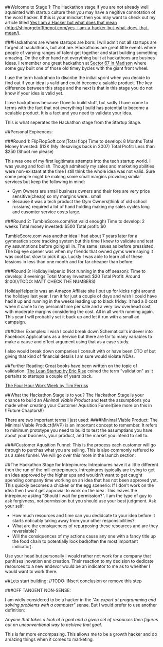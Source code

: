 ##Welcome to Stage 1: The Hackathon stage
If you are not already well aquainted with startup culture then you may have a negitive connotation of the word hacker. If this is your mindset then you may want to check out my article titled [Yes I am a Hacker but what does that mean (http://shiporgetoffthepot.com/yes-i-am-a-hacker-but-what-does-that-mean/)](http://shiporgetoffthepot.com/yes-i-am-a-hacker-but-what-does-that-mean/). 

###Hackathons are where startups are born:
I will admit not all startups are forged at hackathons, but alot are. Hackathons are great little events where people of varying ranges of talent get together and start building something amazing. On the other hand not everything built at hackathons are busines ideas. I remember one great hackathon at [Sector 67 in Madison](http://sector67.org) where some guy built one of those old timey bycles with the giant front wheel.

I use the term hackathon to discribe the initial sprint when you decide to find out if your idea is valid and could become a salable product. The key difference between this stage and the next is that in this stage you do not know if your idea is valid yet. 

I love hackathons because I love to build stuff, but sadly I have come to terms with the fact that not everything I build has potential to become a scalable product. It is a fact and you need to validate your idea.




This is what seperates the Hackathon stage from the Startup Stage.


##Personal Expirences:


###Round 1: FlipFlopSoft.com(Total flop)
Time to develop: 8 Months
Total Money Invested: $12K (My lifesavings back in 2007)
Total Profit: Less than $250 (Shoot me please)

This was one of my first legitimate attempts into the tech startup world. I was young and foolish. Though admitedly my sales and marketing abilities were non-existant at the time I still think the whole idea was not valid. Sure some people might be making some small margins providing similar services but keep the following in mind: 
* Gym Owners are small business owners and their fore are very price sensitive(cheap) so my margins were.. small 
* Because it was a tech product the Gym Owners(think of old school russians) required a lot of hand holding making my sales cycles long and cusomter service costs large.

###Round 2: TumbleScore.com(Not valid enough)
Time to develop: 2 weeks
Total money invested: $500
Total profit: $0

TumbleScore.com was another idea I had about 7 years later for a gymnastics score tracking system but this time I knew to validate and test my assumptions before going all in. The same issues as before pressisted. The big eye opener was when my friends that owned gyms were saying it was cool but slow to pick it up. Luckly I was able to learn all of these lessions in less than one month and for far cheaper than before.

###Round 3: HolidayHelper.io (Not running in the off season):
Time to develop: 3 evenings
Total Money Invested: $20
Total Profit: Around $100(//TODO: MATT CHECK THE NUMBERS)

HolidayHelper.io was an Amazon Affilate site I put up for kicks right around the holidays last year. I ran it for just a couple of days and wish I could have had it up and running in the weeks leading up to black friday. It had a 0 cost when it came to my personal time per sale and a very low overhead cost with moderate margins considering the cost. All in all worth running again. This year I will probablly set it back up and let it run with a small ad campaign.
 
###Other Examples:
I wish I could break down Schematical's indever into Facebook Applications as a Service but there are far to many variables to make a cause and effect argument using that as a case study.

I also would break down companies I consult with or have been CTO of but giving that kind of financial details I am sure would violate NDAs.




##Further Reading:
Great books have been written on the topic of validation. [The Lean Startup by Eric Rise](http://www.amazon.com/gp/product/0307887898/ref=as_li_tl?ie=UTF8&camp=1789&creative=390957&creativeASIN=0307887898&linkCode=as2&tag=ride2shootcom-20&linkId=HZXDXFCI7LLQYMIZ) coined the term "validation" as it pertains to startups a couple of years back. 

[The Four Hour Work Week by Tim Ferriss](http://www.amazon.com/gp/product/0307465357/ref=as_li_tl?ie=UTF8&camp=1789&creative=390957&creativeASIN=0307465357&linkCode=as2&tag=ride2shootcom-20&linkId=BPBNFBNAIFXXF3K2)

##What the Hackathon Stage is to you?
The Hackathon Stage is your chance to build an _Minimal Viable Product_ and test the assumptions you made when creating your Customer Aqusition Funnel(See more on this in !!Future Chaptors!!)

There are two important terms I just used:
####Minimal Viable Product:
The Minimal Viable Product(MVP) is an important concept to remember. It refers to minimum prototype you need to build to test the assumptians you have about your business, your product, and the market you intend to sell to.

####Customer Aqusition Funnel:
This is the process each customer will go through to purchas what you are selling. This is also commonly reffered to as a sales funnel. We will go over this more in the launch section.



##The Hackathon Stage for Intrepinures:
Intrepinures have it a little different then the run of the mill entrepinures. Intrepinures typically are trying to get an idea approved by the higher ups and wouldn't want to get caught spending company time working on an idea that has not been approved yet. This quickly becomes a chicken or the egg scenerio: If I don't work on the idea then I wont get approvial to work on the idea. This leaves the intrepinure asking "Should I wait for permission?". I am the type of guy to ask forgivness, not permission but you should use your best judgment. Ask your self:

* How much resources and time can you dedidcate to your idea before it starts noticably taking away from your other responsibilities?
* What are the consiquences of repurposing these resources and are they reversiable?
* Will the consiquences of my actions cause any one with a fancy title up the food chain to potentially look bad(often the most important indicator).

Use your head but personally I would rather not work for a company that punhises inovation and creation. Their reaction to my decision to dedicate resources to a new endevor would be an indicator to me as to wheither I would want to work there.


##Lets start building:
//TODO: INsert conclusion or remove this step












###OFF TANGENT NON-SENSE:

I am widly considered to be a hacker in the _"An expert at programming and solving problems with a computer"_ sense. But I would prefer to use another definition:

_Anyone that takes a look at a goal and a given set of resources then figures out an unconventional way to achieve that goal_.

This is far more encompasing. This allows me to be a growth hacker and do amazing things when it comes to marketing. 
